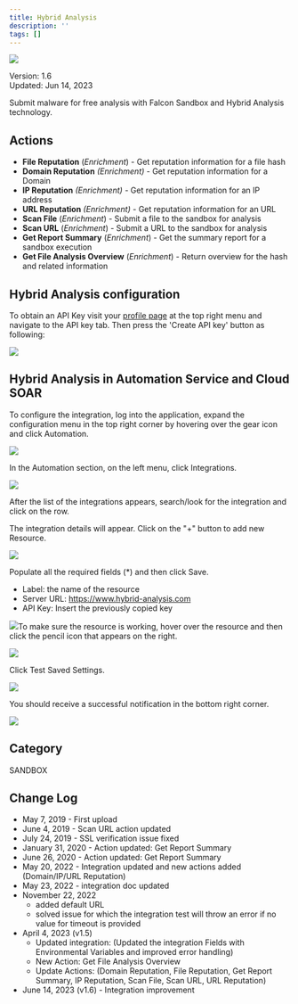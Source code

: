 ```yaml
---
title: Hybrid Analysis
description: ''
tags: []
---
```


![](/img/platform-services/automation-service/app-central/logos/hybrid-analysis.png)

Version: 1.6  
Updated: Jun 14, 2023

Submit malware for free analysis with Falcon Sandbox and Hybrid Analysis technology.

## Actions

* **File Reputation** (*Enrichment*) - Get reputation information for a file hash
* **Domain Reputation** *(Enrichment)* - Get reputation information for a Domain
* **IP Reputation** *(Enrichment) -* Get reputation information for an IP address
* **URL Reputation** *(Enrichment)* - Get reputation information for an URL
* **Scan File** (*Enrichment*) - Submit a file to the sandbox for analysis
* **Scan URL** (*Enrichment*) - Submit a URL to the sandbox for analysis
* **Get Report Summary** (*Enrichment*) - Get the summary report for a sandbox execution
* **Get File Analysis Overview** (*Enrichment*) - Return overview for the hash and related information

## Hybrid Analysis configuration

To obtain an API Key visit your [profile page](https://www.hybrid-analysis.com/my-account?tab=%23api-key-tab) at the top right menu and navigate to the API key tab. Then press the 'Create API key' button as following: 

![](/img/platform-services/automation-service/app-central/integrations/hybrid-analysis/hybrid-analysis-1.png)

## Hybrid Analysis in Automation Service and Cloud SOAR

To configure the integration, log into the application, expand the configuration menu in the top right corner by hovering over the gear icon and click Automation.

![](/img/platform-services/automation-service/app-central/integrations/hybrid-analysis/hybrid-analysis-2.png)

In the Automation section, on the left menu, click Integrations.

![](/img/platform-services/automation-service/app-central/integrations/hybrid-analysis/hybrid-analysis-3.png)

After the list of the integrations appears, search/look for the integration and click on the row.

The integration details will appear. Click on the "+" button to add new Resource.

![](/img/platform-services/automation-service/app-central/integrations/hybrid-analysis/hybrid-analysis-4.png)

Populate all the required fields (\*) and then click Save.

* Label: the name of the resource
* Server URL: https://www.hybrid-analysis.com
* API Key: Insert the previously copied key

![](/img/platform-services/automation-service/app-central/integrations/hybrid-analysis/hybrid-analysis-5.png)To make sure the resource is working, hover over the resource and then click the pencil icon that appears on the right.

![](/img/platform-services/automation-service/app-central/integrations/hybrid-analysis/hybrid-analysis-6.png)

Click Test Saved Settings.

![](/img/platform-services/automation-service/app-central/integrations/hybrid-analysis/hybrid-analysis-7.png)

You should receive a successful notification in the bottom right corner.

![](/img/platform-services/automation-service/app-central/integrations/hybrid-analysis/hybrid-analysis-8.png)

## Category

SANDBOX

## Change Log

* May 7, 2019 - First upload
* June 4, 2019 - Scan URL action updated
* July 24, 2019 - SSL verification issue fixed
* January 31, 2020 - Action updated: Get Report Summary
* June 26, 2020 - Action updated: Get Report Summary
* May 20, 2022 - Integration updated and new actions added (Domain/IP/URL Reputation)
* May 23, 2022 - integration doc updated
* November 22, 2022
	+ added default URL
	+ solved issue for which the integration test will throw an error if no value for timeout is provided
* April 4, 2023 (v1.5)
	+ Updated integration: (Updated the integration Fields with Environmental Variables and improved error handling)
	+ New Action: Get File Analysis Overview
	+ Update Actions: (Domain Reputation, File Reputation, Get Report Summary, IP Reputation, Scan File, Scan URL, URL Reputation)
* June 14, 2023 (v1.6) - Integration improvement
